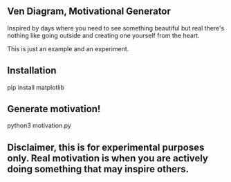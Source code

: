 ## Ven Diagram, Motivational Generator
Inspired by days where you need to see something beautiful but real there's nothing like going outside and creating one yourself from the heart. 

This is just an example and an experiment. 

## Installation
pip install matplotlib

## Generate motivation!
python3 motivation.py

## Disclaimer, this is for experimental purposes only. Real motivation is when you are actively doing something that may inspire others.
